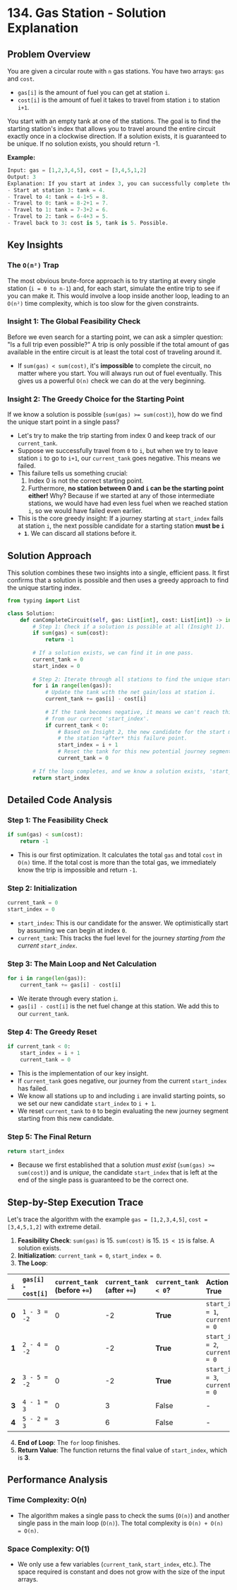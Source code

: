 # 134\. Gas Station - Solution Explanation

## Problem Overview

You are given a circular route with `n` gas stations. You have two arrays: `gas` and `cost`.

  - `gas[i]` is the amount of fuel you can get at station `i`.
  - `cost[i]` is the amount of fuel it takes to travel from station `i` to station `i+1`.

You start with an empty tank at one of the stations. The goal is to find the starting station's index that allows you to travel around the entire circuit exactly once in a clockwise direction. If a solution exists, it is guaranteed to be unique. If no solution exists, you should return -1.

**Example:**

```python
Input: gas = [1,2,3,4,5], cost = [3,4,5,1,2]
Output: 3
Explanation: If you start at index 3, you can successfully complete the entire circuit.
- Start at station 3: tank = 4.
- Travel to 4: tank = 4-1+5 = 8.
- Travel to 0: tank = 8-2+1 = 7.
- Travel to 1: tank = 7-3+2 = 6.
- Travel to 2: tank = 6-4+3 = 5.
- Travel back to 3: cost is 5, tank is 5. Possible.
```

## Key Insights

### The `O(n²)` Trap

The most obvious brute-force approach is to try starting at every single station (`i = 0 to n-1`) and, for each start, simulate the entire trip to see if you can make it. This would involve a loop inside another loop, leading to an `O(n²)` time complexity, which is too slow for the given constraints.

### Insight 1: The Global Feasibility Check

Before we even search for a starting point, we can ask a simpler question: "Is a full trip even possible?" A trip is only possible if the total amount of gas available in the entire circuit is at least the total cost of traveling around it.

  - If `sum(gas) < sum(cost)`, it's **impossible** to complete the circuit, no matter where you start. You will always run out of fuel eventually. This gives us a powerful `O(n)` check we can do at the very beginning.

### Insight 2: The Greedy Choice for the Starting Point

If we know a solution is possible (`sum(gas) >= sum(cost)`), how do we find the unique start point in a single pass?

  - Let's try to make the trip starting from index 0 and keep track of our `current_tank`.
  - Suppose we successfully travel from `0` to `i`, but when we try to leave station `i` to go to `i+1`, our `current_tank` goes negative. This means we failed.
  - This failure tells us something crucial:
    1.  Index 0 is not the correct starting point.
    2.  Furthermore, **no station between 0 and `i` can be the starting point either\!** Why? Because if we started at any of those intermediate stations, we would have had even less fuel when we reached station `i`, so we would have failed even earlier.
  - This is the core greedy insight: If a journey starting at `start_index` fails at station `i`, the next possible candidate for a starting station **must be `i + 1`**. We can discard all stations before it.

## Solution Approach

This solution combines these two insights into a single, efficient pass. It first confirms that a solution is possible and then uses a greedy approach to find the unique starting index.

```python
from typing import List

class Solution:
    def canCompleteCircuit(self, gas: List[int], cost: List[int]) -> int:
        # Step 1: Check if a solution is possible at all (Insight 1).
        if sum(gas) < sum(cost):
            return -1
        
        # If a solution exists, we can find it in one pass.
        current_tank = 0
        start_index = 0
        
        # Step 2: Iterate through all stations to find the unique start.
        for i in range(len(gas)):
            # Update the tank with the net gain/loss at station i.
            current_tank += gas[i] - cost[i]
            
            # If the tank becomes negative, it means we can't reach this station
            # from our current 'start_index'.
            if current_tank < 0:
                # Based on Insight 2, the new candidate for the start must be
                # the station *after* this failure point.
                start_index = i + 1
                # Reset the tank for this new potential journey segment.
                current_tank = 0
                
        # If the loop completes, and we know a solution exists, 'start_index' must be the answer.
        return start_index
```

## Detailed Code Analysis

### Step 1: The Feasibility Check

```python
if sum(gas) < sum(cost):
    return -1
```

  - This is our first optimization. It calculates the total `gas` and total `cost` in `O(n)` time. If the total cost is more than the total gas, we immediately know the trip is impossible and return `-1`.

### Step 2: Initialization

```python
current_tank = 0
start_index = 0
```

  - `start_index`: This is our candidate for the answer. We optimistically start by assuming we can begin at index `0`.
  - `current_tank`: This tracks the fuel level for the journey *starting from the current `start_index`*.

### Step 3: The Main Loop and Net Calculation

```python
for i in range(len(gas)):
    current_tank += gas[i] - cost[i]
```

  - We iterate through every station `i`.
  - `gas[i] - cost[i]` is the net fuel change at this station. We add this to our `current_tank`.

### Step 4: The Greedy Reset

```python
if current_tank < 0:
    start_index = i + 1
    current_tank = 0
```

  - This is the implementation of our key insight.
  - If `current_tank` goes negative, our journey from the current `start_index` has failed.
  - We know all stations up to and including `i` are invalid starting points, so we set our new candidate `start_index` to `i + 1`.
  - We reset `current_tank` to `0` to begin evaluating the new journey segment starting from this new candidate.

### Step 5: The Final Return

```python
return start_index
```

  - Because we first established that a solution *must exist* (`sum(gas) >= sum(cost)`) and is *unique*, the candidate `start_index` that is left at the end of the single pass is guaranteed to be the correct one.

## Step-by-Step Execution Trace

Let's trace the algorithm with the example `gas = [1,2,3,4,5]`, `cost = [3,4,5,1,2]` with extreme detail.

1.  **Feasibility Check**: `sum(gas)` is 15. `sum(cost)` is 15. `15 < 15` is false. A solution exists.
2.  **Initialization**: `current_tank = 0`, `start_index = 0`.
3.  **The Loop**:

| `i` | `gas[i] - cost[i]` | `current_tank` (before `+=`) | `current_tank` (after `+=`) | `current_tank < 0`? | Action on True | `start_index` (at end) |
| :-- | :--- | :--- | :--- | :--- | :--- | :--- |
| **0** | `1 - 3 = -2` | 0 | -2 | **True** | `start_index = 1`, `current_tank = 0` | **1** |
| **1** | `2 - 4 = -2` | 0 | -2 | **True** | `start_index = 2`, `current_tank = 0` | **2** |
| **2** | `3 - 5 = -2` | 0 | -2 | **True** | `start_index = 3`, `current_tank = 0` | **3** |
| **3** | `4 - 1 = 3` | 0 | 3 | False | - | 3 |
| **4** | `5 - 2 = 3` | 3 | 6 | False | - | 3 |

4.  **End of Loop**: The `for` loop finishes.
5.  **Return Value**: The function returns the final value of `start_index`, which is **3**.

## Performance Analysis

### Time Complexity: O(n)

  - The algorithm makes a single pass to check the sums (`O(n)`) and another single pass in the main loop (`O(n)`). The total complexity is `O(n) + O(n) = O(n)`.

### Space Complexity: O(1)

  - We only use a few variables (`current_tank`, `start_index`, etc.). The space required is constant and does not grow with the size of the input arrays.